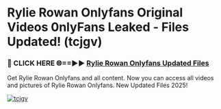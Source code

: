 # Rylie Rowan Onlyfans Original Videos 0nlyFans Leaked - Files Updated! (tcjgv)

<h3>🔴 CLICK HERE 🌐==►► <a href="https://tinyurl.com/2wckxsce" rel="nofollow">Rylie Rowan Onlyfans Updated Files</a></h3>

Get Rylie Rowan Onlyfans and all content. Now you can access all videos and pictures of Rylie Rowan Onlyfans. New Updated Files 2025!

[![tcjgv](https://i.imgur.com/AFduVYN.gif)](https://tinyurl.com/2wckxsce)
